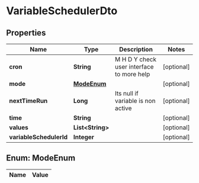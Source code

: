 
# VariableSchedulerDto

## Properties
Name | Type | Description | Notes
------------ | ------------- | ------------- | -------------
**cron** | **String** | M H D Y check user interface to more help |  [optional]
**mode** | [**ModeEnum**](#ModeEnum) |  |  [optional]
**nextTimeRun** | **Long** | Its null if variable is non active |  [optional]
**time** | **String** |  |  [optional]
**values** | **List&lt;String&gt;** |  |  [optional]
**variableSchedulerId** | **Integer** |  |  [optional]


<a name="ModeEnum"></a>
## Enum: ModeEnum
Name | Value
---- | -----




